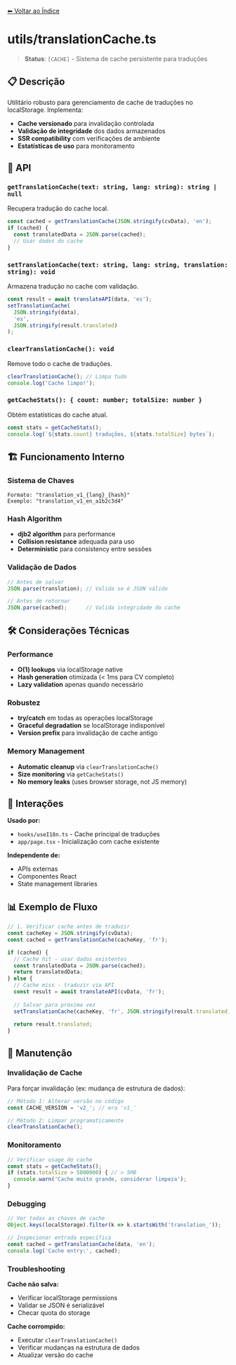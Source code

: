 [⬅ Voltar ao Índice](../README_INDEX.md)

# utils/translationCache.ts

> **Status**: `[CACHE]` - Sistema de cache persistente para traduções

## 📋 Descrição

Utilitário robusto para gerenciamento de cache de traduções no localStorage. Implementa:
- **Cache versionado** para invalidação controlada
- **Validação de integridade** dos dados armazenados
- **SSR compatibility** com verificações de ambiente
- **Estatísticas de uso** para monitoramento

## 🔧 API

### `getTranslationCache(text: string, lang: string): string | null`

Recupera tradução do cache local.

```typescript
const cached = getTranslationCache(JSON.stringify(cvData), 'en');
if (cached) {
  const translatedData = JSON.parse(cached);
  // Usar dados do cache
}
```

### `setTranslationCache(text: string, lang: string, translation: string): void`

Armazena tradução no cache com validação.

```typescript
const result = await translateAPI(data, 'es');
setTranslationCache(
  JSON.stringify(data), 
  'es', 
  JSON.stringify(result.translated)
);
```

### `clearTranslationCache(): void`

Remove todo o cache de traduções.

```typescript
clearTranslationCache(); // Limpa tudo
console.log('Cache limpo!');
```

### `getCacheStats(): { count: number; totalSize: number }`

Obtém estatísticas do cache atual.

```typescript
const stats = getCacheStats();
console.log(`${stats.count} traduções, ${stats.totalSize} bytes`);
```

## 🏗️ Funcionamento Interno

### Sistema de Chaves
```
Formato: "translation_v1_{lang}_{hash}"
Exemplo: "translation_v1_en_a1b2c3d4"
```

### Hash Algorithm
- **djb2 algorithm** para performance
- **Collision resistance** adequada para uso
- **Deterministic** para consistency entre sessões

### Validação de Dados
```typescript
// Antes de salvar
JSON.parse(translation); // Valida se é JSON válido

// Antes de retornar  
JSON.parse(cached);      // Valida integridade do cache
```

## 🛠️ Considerações Técnicas

### Performance
- **O(1) lookups** via localStorage native
- **Hash generation** otimizada (< 1ms para CV completo)
- **Lazy validation** apenas quando necessário

### Robustez
- **try/catch** em todas as operações localStorage
- **Graceful degradation** se localStorage indisponível
- **Version prefix** para invalidação de cache antigo

### Memory Management
- **Automatic cleanup** via `clearTranslationCache()`
- **Size monitoring** via `getCacheStats()`
- **No memory leaks** (uses browser storage, not JS memory)

## 🔗 Interações

**Usado por:**
- `hooks/useI18n.ts` - Cache principal de traduções
- `app/page.tsx` - Inicialização com cache existente

**Independente de:**
- APIs externas
- Componentes React
- State management libraries

## 📊 Exemplo de Fluxo

```typescript
// 1. Verificar cache antes de traduzir
const cacheKey = JSON.stringify(cvData);
const cached = getTranslationCache(cacheKey, 'fr');

if (cached) {
  // Cache hit - usar dados existentes
  const translatedData = JSON.parse(cached);
  return translatedData;
} else {
  // Cache miss - traduzir via API
  const result = await translateAPI(cvData, 'fr');
  
  // Salvar para próxima vez
  setTranslationCache(cacheKey, 'fr', JSON.stringify(result.translated));
  
  return result.translated;
}
```

## 📝 Manutenção

### Invalidação de Cache

Para forçar invalidação (ex: mudança de estrutura de dados):

```typescript
// Método 1: Alterar versão no código
const CACHE_VERSION = 'v2_'; // era 'v1_'

// Método 2: Limpar programaticamente
clearTranslationCache();
```

### Monitoramento

```typescript
// Verificar usage do cache
const stats = getCacheStats();
if (stats.totalSize > 5000000) { // > 5MB
  console.warn('Cache muito grande, considerar limpeza');
}
```

### Debugging

```typescript
// Ver todas as chaves de cache
Object.keys(localStorage).filter(k => k.startsWith('translation_'));

// Inspecionar entrada específica
const cached = getTranslationCache(data, 'en');
console.log('Cache entry:', cached);
```

### Troubleshooting

**Cache não salva:**
- Verificar localStorage permissions
- Validar se JSON é serializável
- Checar quota do storage

**Cache corrompido:**
- Executar `clearTranslationCache()`
- Verificar mudanças na estrutura de dados
- Atualizar versão do cache

